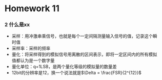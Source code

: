 # Homework 11

### 2 什么是xx

* 采样：用冲激串乘信号，也就是每个一定间隔测量输入信号的值，记录这个瞬时值
* 采样率：采样的频率
* 量化：将采样得到的模拟信号用离散的区间表示，即将一定区间内的所有模拟值都认为是一个数字量
* 量化单位：q=1LSB，是两个量化等级的模拟量的数量差
* 12bit的分辨率是12，换一个说法就是$\Delta = \frac{FSR}{2^{12}}$
